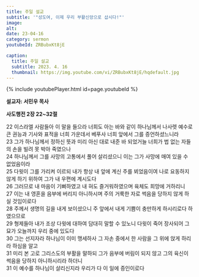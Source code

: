 ```yaml
---
title: 주일 설교
subtitle: '"성도여, 이제 우리 부활신앙으로 삽시다!"'
image: 
alt:
date: 23-04-16
category: sermon
youtubeId: ZRBubxKt8jE

caption:
  title: 주일 설교
  subtitle: 2023. 4. 16
  thumbnail: https://img.youtube.com/vi/ZRBubxKt8jE/hqdefault.jpg
---
```

{% include youtubePlayer.html id=page.youtubeId %}

**설교자: 서민우 목사**

**사도행전 2장 22~32절**
<div class="bible-text overflow-auto">
22 이스라엘 사람들아 이 말을 들으라 너희도 아는 바와 같이 하나님께서 나사렛 예수로 큰 권능과 기사와 표적을 너희 가운데서 베푸사 너희 앞에서 그를 증언하셨느니라<br>
23 그가 하나님께서 정하신 뜻과 미리 아신 대로 내준 바 되었거늘 너희가 법 없는 자들의 손을 빌려 못 박아 죽였으나<br>
24 하나님께서 그를 사망의 고통에서 풀어 살리셨으니 이는 그가 사망에 매여 있을 수 없었음이라<br>
25 다윗이 그를 가리켜 이르되 내가 항상 내 앞에 계신 주를 뵈었음이여 나로 요동하지 않게 하기 위하여 그가 내 우편에 계시도다<br>
26 그러므로 내 마음이 기뻐하였고 내 혀도 즐거워하였으며 육체도 희망에 거하리니<br>
27 이는 내 영혼을 음부에 버리지 아니하시며 주의 거룩한 자로 썩음을 당하지 않게 하실 것임이로다<br>
28 주께서 생명의 길을 내게 보이셨으니 주 앞에서 내게 기쁨이 충만하게 하시리로다 하였으므로<br>
29 형제들아 내가 조상 다윗에 대하여 담대히 말할 수 있노니 다윗이 죽어 장사되어 그 묘가 오늘까지 우리 중에 있도다<br>
30 그는 선지자라 하나님이 이미 맹세하사 그 자손 중에서 한 사람을 그 위에 앉게 하리라 하심을 알고<br>
31 미리 본 고로 그리스도의 부활을 말하되 그가 음부에 버림이 되지 않고 그의 육신이 썩음을 당하지 아니하시리라 하더니<br>
31 이 예수를 하나님이 살리신지라 우리가 다 이 일에 증인이로다<br>
</div>
